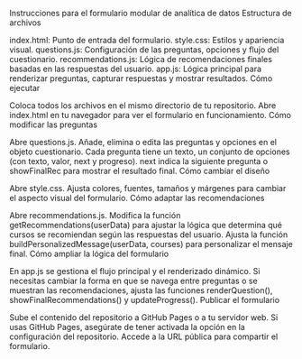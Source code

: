 Instrucciones para el formulario modular de analítica de datos
Estructura de archivos

index.html: Punto de entrada del formulario.
style.css: Estilos y apariencia visual.
questions.js: Configuración de las preguntas, opciones y flujo del cuestionario.
recommendations.js: Lógica de recomendaciones finales basadas en las respuestas del usuario.
app.js: Lógica principal para renderizar preguntas, capturar respuestas y mostrar resultados.
Cómo ejecutar

Coloca todos los archivos en el mismo directorio de tu repositorio.
Abre index.html en tu navegador para ver el formulario en funcionamiento.
Cómo modificar las preguntas

Abre questions.js.
Añade, elimina o edita las preguntas y opciones en el objeto cuestionario.
Cada pregunta tiene un texto, un conjunto de opciones (con texto, valor, next y progreso).
next indica la siguiente pregunta o showFinalRec para mostrar el resultado final.
Cómo cambiar el diseño

Abre style.css.
Ajusta colores, fuentes, tamaños y márgenes para cambiar el aspecto visual del formulario.
Cómo adaptar las recomendaciones

Abre recommendations.js.
Modifica la función getRecommendations(userData) para ajustar la lógica que determina qué cursos se recomiendan según las respuestas del usuario.
Ajusta la función buildPersonalizedMessage(userData, courses) para personalizar el mensaje final.
Cómo ampliar la lógica del formulario

En app.js se gestiona el flujo principal y el renderizado dinámico.
Si necesitas cambiar la forma en que se navega entre preguntas o se muestran las recomendaciones, ajusta las funciones renderQuestion(), showFinalRecommendations() y updateProgress().
Publicar el formulario

Sube el contenido del repositorio a GitHub Pages o a tu servidor web.
Si usas GitHub Pages, asegúrate de tener activada la opción en la configuración del repositorio.
Accede a la URL pública para compartir el formulario.
